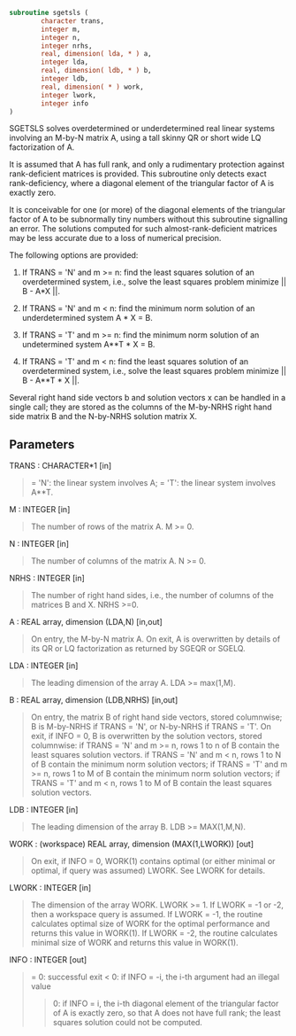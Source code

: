 ```fortran
subroutine sgetsls (
        character trans,
        integer m,
        integer n,
        integer nrhs,
        real, dimension( lda, * ) a,
        integer lda,
        real, dimension( ldb, * ) b,
        integer ldb,
        real, dimension( * ) work,
        integer lwork,
        integer info
)
```

SGETSLS solves overdetermined or underdetermined real linear systems
involving an M-by-N matrix A, using a tall skinny QR or short wide LQ
factorization of A.

It is assumed that A has full rank, and only a rudimentary protection
against rank-deficient matrices is provided. This subroutine only detects
exact rank-deficiency, where a diagonal element of the triangular factor
of A is exactly zero.

It is conceivable for one (or more) of the diagonal elements of the triangular
factor of A to be subnormally tiny numbers without this subroutine signalling
an error. The solutions computed for such almost-rank-deficient matrices may
be less accurate due to a loss of numerical precision.


The following options are provided:

1. If TRANS = 'N' and m >= n:  find the least squares solution of
an overdetermined system, i.e., solve the least squares problem
minimize || B - A\*X ||.

2. If TRANS = 'N' and m < n:  find the minimum norm solution of
an underdetermined system A \* X = B.

3. If TRANS = 'T' and m >= n:  find the minimum norm solution of
an undetermined system A\*\*T \* X = B.

4. If TRANS = 'T' and m < n:  find the least squares solution of
an overdetermined system, i.e., solve the least squares problem
minimize || B - A\*\*T \* X ||.

Several right hand side vectors b and solution vectors x can be
handled in a single call; they are stored as the columns of the
M-by-NRHS right hand side matrix B and the N-by-NRHS solution
matrix X.

## Parameters
TRANS : CHARACTER\*1 [in]
> = 'N': the linear system involves A;
> = 'T': the linear system involves A\*\*T.

M : INTEGER [in]
> The number of rows of the matrix A.  M >= 0.

N : INTEGER [in]
> The number of columns of the matrix A.  N >= 0.

NRHS : INTEGER [in]
> The number of right hand sides, i.e., the number of
> columns of the matrices B and X. NRHS >=0.

A : REAL array, dimension (LDA,N) [in,out]
> On entry, the M-by-N matrix A.
> On exit,
> A is overwritten by details of its QR or LQ
> factorization as returned by SGEQR or SGELQ.

LDA : INTEGER [in]
> The leading dimension of the array A.  LDA >= max(1,M).

B : REAL array, dimension (LDB,NRHS) [in,out]
> On entry, the matrix B of right hand side vectors, stored
> columnwise; B is M-by-NRHS if TRANS = 'N', or N-by-NRHS
> if TRANS = 'T'.
> On exit, if INFO = 0, B is overwritten by the solution
> vectors, stored columnwise:
> if TRANS = 'N' and m >= n, rows 1 to n of B contain the least
> squares solution vectors.
> if TRANS = 'N' and m < n, rows 1 to N of B contain the
> minimum norm solution vectors;
> if TRANS = 'T' and m >= n, rows 1 to M of B contain the
> minimum norm solution vectors;
> if TRANS = 'T' and m < n, rows 1 to M of B contain the
> least squares solution vectors.

LDB : INTEGER [in]
> The leading dimension of the array B. LDB >= MAX(1,M,N).

WORK : (workspace) REAL array, dimension (MAX(1,LWORK)) [out]
> On exit, if INFO = 0, WORK(1) contains optimal (or either minimal
> or optimal, if query was assumed) LWORK.
> See LWORK for details.

LWORK : INTEGER [in]
> The dimension of the array WORK. LWORK >= 1.
> If LWORK = -1 or -2, then a workspace query is assumed.
> If LWORK = -1, the routine calculates optimal size of WORK for the
> optimal performance and returns this value in WORK(1).
> If LWORK = -2, the routine calculates minimal size of WORK and
> returns this value in WORK(1).

INFO : INTEGER [out]
> = 0:  successful exit
> < 0:  if INFO = -i, the i-th argument had an illegal value
> > 0:  if INFO =  i, the i-th diagonal element of the
> triangular factor of A is exactly zero, so that A does not have
> full rank; the least squares solution could not be
> computed.

